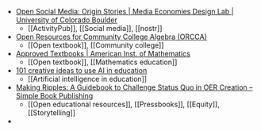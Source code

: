 - [Open Social Media: Origin Stories | Media Economies Design Lab | University of Colorado Boulder](https://www.colorado.edu/lab/medlab/2023/06/06/open-social-media-origin-stories)
	- [[ActivityPub]], [[Social media]], [[nostr]]
- [Open Resources for Community College Algebra (ORCCA)](https://spaces.pcc.edu/pages/viewpage.action?pageId=52729944)
	- [[Open textbook]], [[Community college]]
- [Approved Textbooks | American Inst. of Mathematics](https://aimath.org/textbooks/approved-textbooks/)
	- [[Open textbook]], [[Mathematics education]]
- [101 creative ideas to use AI in education](https://creativehecommunity.wordpress.com/2023/06/23/oa-book-101-creative-ideas-to-use-ai-in-education/)
	- [[Artificial intelligence in education]]
- [Making Ripples: A Guidebook to Challenge Status Quo in OER Creation – Simple Book Publishing](https://press.rebus.community/MakingRipples/)
	- [[Open educational resources]], [[Pressbooks]], [[Equity]], [[Storytelling]]
-